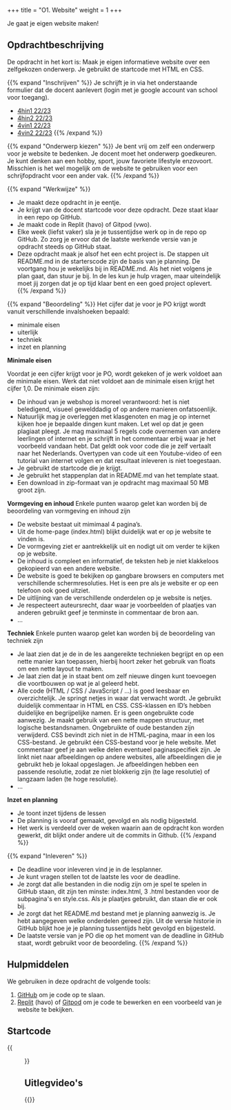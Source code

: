 +++
title = "O1. Website"
weight = 1
+++

Je gaat je eigen website maken!
<!--more-->

## Opdrachtbeschrijving
De opdracht in het kort is: Maak je eigen informatieve website over een zelfgekozen onderwerp. Je gebruikt de startcode met HTML en CSS.

{{% expand "Inschrijven" %}}
Je schrijft je in via het onderstaande formulier dat de docent aanlevert (login met je google account van school voor toegang). 
- [4hin1 22/23](https://docs.google.com/spreadsheets/d/15CA2tkCmUfqS000-js30RL6iUACfhY6N)
- [4hin2 22/23](https://docs.google.com/spreadsheets/d/155eIS2dOykUo00nmMZzPcneVmPh4OxCy)
- [4vin1 22/23](https://docs.google.com/spreadsheets/d/15CsRq6-lfefILVSYX2V_we4R9fRXpmcO)
- [4vin2 22/23](https://docs.google.com/spreadsheets/d/15I1D4wIxdGnk8xScw-NhPr-PGna1-e5A)
{{% /expand %}}

{{% expand "Onderwerp kiezen" %}}
Je bent vrij om zelf een onderwerp voor je website te bedenken. Je docent moet het onderwerp goedkeuren. Je kunt denken aan een hobby, sport, jouw favoriete lifestyle enzovoort. Misschien is het wel mogelijk om de website te gebruiken voor een schrijfopdracht voor een ander vak. 
{{% /expand %}}

{{% expand "Werkwijze" %}}
- Je maakt deze opdracht in je eentje. 
- Je krijgt van de docent startcode voor deze opdracht. Deze staat klaar in een repo op GitHub. 
- Je maakt code in Replit (havo) of Gitpod (vwo). 
- Elke week (liefst vaker) sla je je tussentijdse werk op in de repo op GitHub. Zo zorg je ervoor dat de laatste werkende versie van je opdracht steeds op GitHub staat.
- Deze opdracht maak je alsof het een echt project is. De stappen uit README.md in de starterscode zijn de basis van je planning. De voortgang hou je wekelijks bij in README.md. Als het niet volgens je plan gaat, dan stuur je bij. In de les kun je hulp vragen, maar uiteindelijk moet jij zorgen dat je op tijd klaar bent en een goed project oplevert. 
{{% /expand %}}

{{% expand "Beoordeling" %}}
Het cijfer dat je voor je PO krijgt wordt vanuit verschillende invalshoeken bepaald: 
- minimale eisen
- uiterlijk
- techniek
- inzet en planning

**Minimale eisen**

Voordat je een cijfer krijgt voor je PO, wordt gekeken of je werk voldoet aan de minimale eisen. Werk dat niet voldoet aan de minimale eisen krijgt het cijfer 1,0. De minimale eisen zijn:
- De inhoud van je webshop is moreel verantwoord: het is niet beledigend, visueel gewelddadig of op andere manieren onfatsoenlijk.
- Natuurlijk mag je overleggen met klasgenoten en mag je op internet kijken hoe je bepaalde dingen kunt maken. Let wel op dat je geen plagiaat pleegt. Je mag maximaal 5 regels code overnemen van andere leerlingen of internet en je schrijft in het commentaar erbij waar je het voorbeeld vandaan hebt. Dat geldt ook voor code die je zelf vertaalt naar het Nederlands. Overtypen van code uit een Youtube-video of een tutorial van internet volgen en dat resultaat inleveren is niet toegestaan.
- Je gebruikt de startcode die je krijgt.
- Je gebruikt het stappenplan dat in README.md van het template staat.
- Een download in zip-formaat van je opdracht mag maximaal 50 MB groot zijn.

**Vormgeving en inhoud**
Enkele punten waarop gelet kan worden bij de beoordeling van vormgeving en inhoud zijn
- De website bestaat uit mimimaal 4 pagina’s. 
- Uit de home-page (index.html) blijkt duidelijk wat er op je website te vinden is.
- De vormgeving ziet er aantrekkelijk uit en nodigt uit om verder te kijken op je website.
- De inhoud is compleet en informatief, de teksten heb je niet klakkeloos gekopieerd van een andere website. 
- De website is goed te bekijken op gangbare browsers en computers met verschillende schermresoluties. Het is een pre als je website er op een telefoon ook goed uitziet.
- De uitlijning van de verschillende onderdelen op je website is netjes.
- Je respecteert auteursrecht, daar waar je voorbeelden of plaatjes van anderen gebruikt geef je tenminste in commentaar de bron aan.
- … 

**Techniek**
Enkele punten waarop gelet kan worden bij de beoordeling van techniek zijn
- Je laat zien dat je de in de les aangereikte technieken begrijpt en op een nette manier kan toepassen, hierbij hoort zeker het gebruik van floats om een nette layout te maken.
- Je laat zien dat je in staat bent om zelf nieuwe dingen kunt toevoegen die voortbouwen op wat je al geleerd hebt.
- Alle code (HTML / CSS / JavaScript / ...) is goed leesbaar en overzichtelijk. Je springt netjes in waar dat verwacht wordt. Je gebruikt duidelijk commentaar in HTML en CSS. CSS-klassen en ID’s hebben duidelijke en begrijpelijke namen. Er is geen ongebruikte code aanwezig. Je maakt gebruik van een nette mappen structuur, met logische bestandsnamen. Ongebruikte of oude bestanden zijn verwijderd. CSS bevindt zich niet in de HTML-pagina, maar in een los CSS-bestand. Je gebruikt één CSS-bestand voor je hele website. Met commentaar geef je aan welke delen eventueel paginaspecifiek zijn. Je linkt niet naar afbeeldingen op andere websites, alle afbeeldingen die je gebruikt heb je lokaal opgeslagen.  Je afbeeldingen hebben een passende resolutie, zodat ze niet blokkerig zijn (te lage resolutie) of langzaam laden (te hoge resolutie).
- … 

**Inzet en planning**
- Je toont inzet tijdens de lessen
- De planning is vooraf gemaakt, gevolgd en als nodig bijgesteld.
- Het werk is verdeeld over de weken waarin aan de opdracht kon worden gewerkt, dit blijkt onder andere uit de commits in Github.
{{% /expand %}}

{{% expand "Inleveren" %}}
- De deadline voor inleveren vind je in de lesplanner.
- Je kunt vragen stellen tot de laatste les voor de deadline.
- Je zorgt dat alle bestanden in die nodig zijn om je spel te spelen in GitHub staan, dit zijn ten minste: index.html, 3 .html bestanden voor de subpagina's en style.css. Als je plaatjes gebruikt, dan staan die er ook bij.
- Je zorgt dat het README.md bestand met je planning aanwezig is. Je hebt aangegeven welke onderdelen gereed zijn. Uit de versie historie in GitHub blijkt hoe je je planning tussentijds hebt gevolgd en bijgesteld. 
- De laatste versie van je PO die op het moment van de deadline in GitHub staat, wordt gebruikt voor de beoordeling.
{{% /expand %}}

## Hulpmiddelen
We gebruiken in deze opdracht de volgende tools:
1. [GitHub](/tools/github/) om je code op te slaan.
2. [Replit](/tools/replit/) (havo) of [Gitpod](/tools/gitpod/) om je code te bewerken en een voorbeeld van je website te bekijken.

## Startcode
{{<figure src="../website_github.png" link="https://github.com/emmauscollege/4HV-website-template">}}

## Uitlegvideo's
{{<youtube id="https://www.youtube.com/playlist?list=PLpTljPS--R5CUXaW9KdM10pj80ZqmZWBs">}}
  
